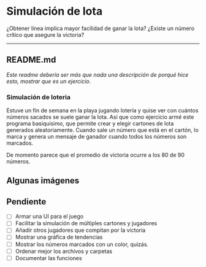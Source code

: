 # Simulación de lota

¿Obtener línea implica mayor facilidad de ganar la lota? ¿Existe un número crítico que asegure la victoria?

---

## README.md

*Este readme debería ser más que nada una descripción de porqué hice esto, mostrar que es un ejercicio.* 

### Simulación de loteria

Estuve un fin de semana en la playa jugando lotería y quise ver con cuántos números sacados se suele ganar la lota. Así que como ejercicio armé este programa basiquísimo, que permite crear y elegir cartones de lota generados aleatoriamente. Cuando sale un número que está en el cartón, lo marca y genera un mensaje de ganador cuando todos los números son marcados. 

De momento parece que el promedio de victoria ocurre a los 80 de 90 números. 

## Algunas imágenes

## Pendiente

- [ ]  Armar una UI para el juego
- [ ]  Facilitar la simulación de múltiples cartones y jugadores
- [ ]  Añadir otros jugadores que compitan por la victoria
- [ ]  Mostrar una gráfica de tendencias
- [ ]  Mostrar los números marcados con un color, quizás.
- [ ]  Ordenar mejor los archivos y carpetas
- [ ]  Documentar las funciones